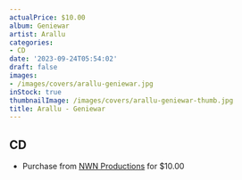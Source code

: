 ```yaml
---
actualPrice: $10.00
album: Geniewar
artist: Arallu
categories:
- CD
date: '2023-09-24T05:54:02'
draft: false
images:
- /images/covers/arallu-geniewar.jpg
inStock: true
thumbnailImage: /images/covers/arallu-geniewar-thumb.jpg
title: Arallu - Geniewar
---
```


## CD
* Purchase from [NWN Productions](http://shop.nwnprod.com/index.php?route=product/product&path=93&product_id=3475&sort=pd.name&order=ASC) for $10.00
